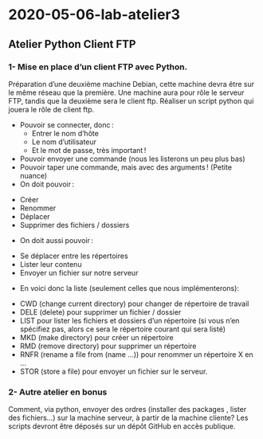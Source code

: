 # 2020-05-06-lab-atelier3
## Atelier Python Client FTP


### 1- Mise en place d’un client FTP avec Python.

Préparation d’une deuxième machine Debian, cette machine devra être sur le même réseau que la première.
Une machine aura pour rôle le serveur FTP, tandis que la deuxième sera le client ftp.
Réaliser un script python qui jouera le rôle de client ftp.
* Pouvoir se connecter, donc :
   - Entrer le nom d’hôte
   - Le nom d’utilisateur 
   - Et le mot de passe, très important !
* Pouvoir envoyer une commande (nous les listerons un peu plus bas)
* Pouvoir taper une commande, mais avec des arguments ! (Petite nuance)
* On doit pouvoir :
- Créer
- Renommer
- Déplacer
- Supprimer des fichiers / dossiers
* On doit aussi pouvoir :
- Se déplacer entre les répertoires
- Lister leur contenu
- Envoyer un fichier sur notre serveur
* En voici donc la liste (seulement celles que nous implémenterons):
- CWD (change current directory) pour changer de répertoire de travail
- DELE (delete) pour supprimer un fichier / dossier
- LIST pour lister les fichiers et dossiers d’un répertoire (si vous n’en spécifiez pas, alors ce sera le répertoire courant qui sera listé)
- MKD (make directory) pour créer un répertoire
- RMD (remove directory) pour supprimer un répertoire
- RNFR (rename a file from (name …)) pour renommer un répertoire X en …
- STOR (store a file) pour envoyer un fichier sur le serveur.

### 2- Autre atelier en bonus

Comment, via python, envoyer des ordres (installer des packages , lister des fichiers…) sur la machine serveur, à partir de la machine cliente?
Les scripts devront être déposés sur un dépôt GitHub en accès publique. 
